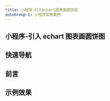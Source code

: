 ```yaml
---
title: 小程序-引入echart图表画圆饼图
autoGroup-1: 小程序实用案例
---
```


## 小程序-引入 echart 图表画圆饼图

## 快速导航

<TOC />

<Boxx/>

## 前言

## 示例效果

<charts-pie />

<footer-FooterLink :isShareLink="true" :isDaShang="true" />
<footer-FeedBack />
